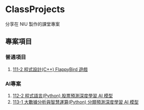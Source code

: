 # ClassProjects
分享在 NIU 製作的課堂專案
## 專案項目
### 普通項目
1. [111-2 程式設計(C++) FlappyBird 遊戲](https://github.com/TsukiSama9292/111_2-NO.5-TEAM-Flappy-bird)
### AI專案
1. [112-2 程式語言(Python) 股票預測深度學習 AI 模型](./112-2_Python/README.md)
2. [113-1 大數據分析與智慧運算(Python) 分類預測深度學習 AI 模型](./113-1_BigData/README.md)